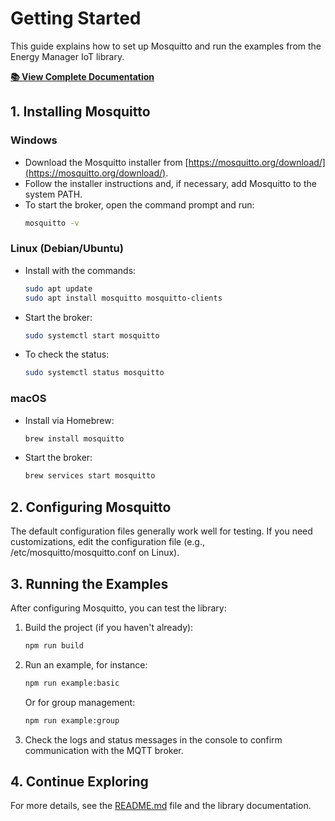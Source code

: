 # Getting Started

This guide explains how to set up Mosquitto and run the examples from the Energy Manager IoT library.

**[📚 View Complete Documentation](https://energy-manager-iot.vercel.app/en)**

## 1. Installing Mosquitto

### Windows
- Download the Mosquitto installer from [https://mosquitto.org/download/](https://mosquitto.org/download/).
- Follow the installer instructions and, if necessary, add Mosquitto to the system PATH.
- To start the broker, open the command prompt and run:
  ```bash
  mosquitto -v
  ```

### Linux (Debian/Ubuntu)
- Install with the commands:
  ```bash
  sudo apt update
  sudo apt install mosquitto mosquitto-clients
  ```
- Start the broker:
  ```bash
  sudo systemctl start mosquitto
  ```
- To check the status:
  ```bash
  sudo systemctl status mosquitto
  ```

### macOS
- Install via Homebrew:
  ```bash
  brew install mosquitto
  ```
- Start the broker:
  ```bash
  brew services start mosquitto
  ```

## 2. Configuring Mosquitto

The default configuration files generally work well for testing. If you need customizations, edit the configuration file (e.g., /etc/mosquitto/mosquitto.conf on Linux).

## 3. Running the Examples

After configuring Mosquitto, you can test the library:

1. Build the project (if you haven't already):
   ```bash
   npm run build
   ```

2. Run an example, for instance:
   ```bash
   npm run example:basic
   ```
   Or for group management:
   ```bash
   npm run example:group
   ```

3. Check the logs and status messages in the console to confirm communication with the MQTT broker.

## 4. Continue Exploring

For more details, see the [README.md](./README.md) file and the library documentation.
